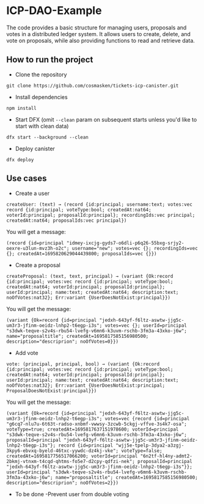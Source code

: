 # ICP-DAO-Example
The code provides a basic structure for managing users, proposals and votes in a distributed ledger system. It allows users to create, delete, and vote on proposals, while also providing functions to read and retrieve data.

## How to run the project
- Clone the repository
```
git clone https://github.com/cosmasken/tickets-icp-canister.git
```
- Install dependencies
```
npm install
```
- Start DFX (omit `--clean` param on subsequent starts unless you'd like to start with clean data)
```
dfx start --background --clean
```
- Deploy canister
```
dfx deploy
```

## Use cases
- Create a user
```
createUser: (text) → (record {id:principal; username:text; votes:vec record {id:principal; voteType:bool; createdAt:nat64; voterId:principal; proposalId:principal}; recordingIds:vec principal; createdAt:nat64; proposalIds:vec principal})
```
You will get a message:
```
(record {id=principal "idmey-ixcjg-gyds7-o6dli-p6q26-55bxg-srjy2-oexre-u3lun-mvz3h-o2c"; username="new"; votes=vec {}; recordingIds=vec {}; createdAt=1695820629044439800; proposalIds=vec {}})

```

- Create a proposal
```
createProposal: (text, text, principal) → (variant {Ok:record {id:principal; votes:vec record {id:principal; voteType:bool; createdAt:nat64; voterId:principal; proposalId:principal}; userId:principal; name:text; createdAt:nat64; description:text; noOfVotes:nat32}; Err:variant {UserDoesNotExist:principal}})
```
You will get the message:
```
(variant {Ok=record {id=principal "jedxh-643yf-f6ltz-aswtw-jjg5c-um3r3-jfinm-oeidz-lnhp2-t6egp-i3s"; votes=vec {}; userId=principal "s3dwk-teqve-s2v4s-rbu54-lvefg-v6mn6-k3uvm-rschb-3fm3a-43xko-j6w"; name="proposaltitle"; createdAt=1695817585156980500; description="descriprion"; noOfVotes=0}})
```
- Add vote
```
vote: (principal, principal, bool) → (variant {Ok:record {id:principal; votes:vec record {id:principal; voteType:bool; createdAt:nat64; voterId:principal; proposalId:principal}; userId:principal; name:text; createdAt:nat64; description:text; noOfVotes:nat32}; Err:variant {UserDoesNotExist:principal; ProposalDoesNotExist:principal}})
```
You will get the message:
```
(variant {Ok=record {id=principal "jedxh-643yf-f6ltz-aswtw-jjg5c-um3r3-jfinm-oeidz-lnhp2-t6egp-i3s"; votes=vec {record {id=principal "g6cq7-nlu7u-6t63t-radso-xnbmf-vwwsy-3zcwb-5ckgj-vffve-3s4k7-osa"; voteType=true; createdAt=1695817637151978600; voterId=principal "s3dwk-teqve-s2v4s-rbu54-lvefg-v6mn6-k3uvm-rschb-3fm3a-43xko-j6w"; proposalId=principal "jedxh-643yf-f6ltz-aswtw-jjg5c-um3r3-jfinm-oeidz-lnhp2-t6egp-i3s"}; record {id=principal "wjj5e-tpelp-3dya2-a3zgj-3kpy6-ebvxq-byeld-46txc-yywdc-dz4kj-vke"; voteType=false; createdAt=1695817756517066200; voterId=principal "6n2tf-hl4ny-admt2-2bkmj-vtnxm-t4cqd-qhtms-fo5e7-d2cpy-qdfzi-nek"; proposalId=principal "jedxh-643yf-f6ltz-aswtw-jjg5c-um3r3-jfinm-oeidz-lnhp2-t6egp-i3s"}}; userId=principal "s3dwk-teqve-s2v4s-rbu54-lvefg-v6mn6-k3uvm-rschb-3fm3a-43xko-j6w"; name="proposaltitle"; createdAt=1695817585156980500; description="descriprion"; noOfVotes=2}})
```
- To be done
 -Prevent user from double voting

